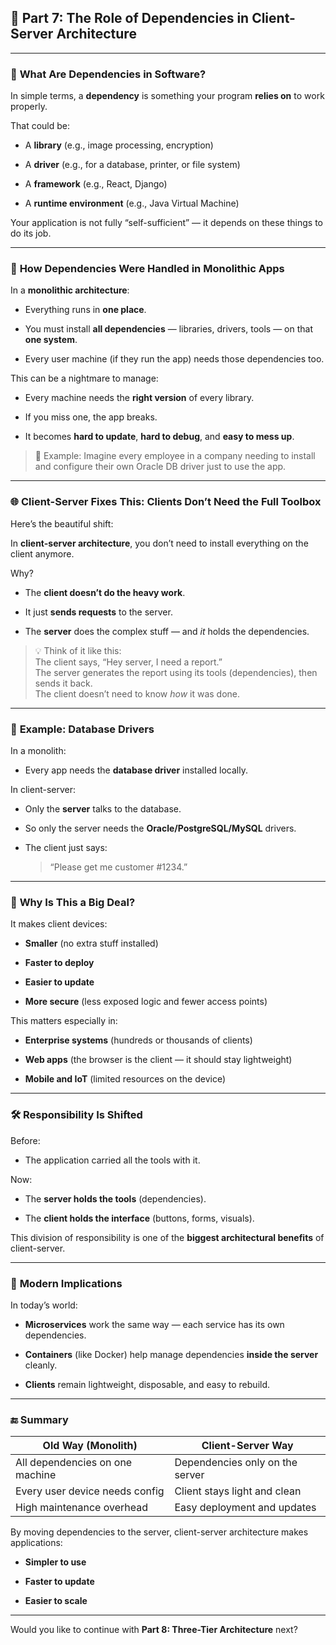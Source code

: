 

## 🔹 **Part 7: The Role of Dependencies in Client-Server Architecture**

---

### 🧩 **What Are Dependencies in Software?**

In simple terms, a **dependency** is something your program **relies on** to work properly.

That could be:

- A **library** (e.g., image processing, encryption)
    
- A **driver** (e.g., for a database, printer, or file system)
    
- A **framework** (e.g., React, Django)
    
- A **runtime environment** (e.g., Java Virtual Machine)
    

Your application is not fully “self-sufficient” — it depends on these things to do its job.

---

### 🧱 **How Dependencies Were Handled in Monolithic Apps**

In a **monolithic architecture**:

- Everything runs in **one place**.
    
- You must install **all dependencies** — libraries, drivers, tools — on that **one system**.
    
- Every user machine (if they run the app) needs those dependencies too.
    

This can be a nightmare to manage:

- Every machine needs the **right version** of every library.
    
- If you miss one, the app breaks.
    
- It becomes **hard to update**, **hard to debug**, and **easy to mess up**.
    

> 💬 Example: Imagine every employee in a company needing to install and configure their own Oracle DB driver just to use the app.

---

### 🌐 **Client-Server Fixes This: Clients Don’t Need the Full Toolbox**

Here’s the beautiful shift:

In **client-server architecture**, you don’t need to install everything on the client anymore.

Why?

- The **client doesn’t do the heavy work**.
    
- It just **sends requests** to the server.
    
- The **server** does the complex stuff — and _it_ holds the dependencies.
    

> 💡 Think of it like this:  
> The client says, “Hey server, I need a report.”  
> The server generates the report using its tools (dependencies), then sends it back.  
> The client doesn’t need to know _how_ it was done.

---

### 🔌 **Example: Database Drivers**

In a monolith:

- Every app needs the **database driver** installed locally.
    

In client-server:

- Only the **server** talks to the database.
    
- So only the server needs the **Oracle/PostgreSQL/MySQL** drivers.
    
- The client just says:
    
    > “Please get me customer #1234.”
    

---

### 🎯 **Why Is This a Big Deal?**

It makes client devices:

- **Smaller** (no extra stuff installed)
    
- **Faster to deploy**
    
- **Easier to update**
    
- **More secure** (less exposed logic and fewer access points)
    

This matters especially in:

- **Enterprise systems** (hundreds or thousands of clients)
    
- **Web apps** (the browser is the client — it should stay lightweight)
    
- **Mobile and IoT** (limited resources on the device)
    

---

### 🛠️ **Responsibility Is Shifted**

Before:

- The application carried all the tools with it.
    

Now:

- The **server holds the tools** (dependencies).
    
- The **client holds the interface** (buttons, forms, visuals).
    

This division of responsibility is one of the **biggest architectural benefits** of client-server.

---

### 🧠 **Modern Implications**

In today’s world:

- **Microservices** work the same way — each service has its own dependencies.
    
- **Containers** (like Docker) help manage dependencies **inside the server** cleanly.
    
- **Clients** remain lightweight, disposable, and easy to rebuild.
    

---

### 🔚 Summary

|Old Way (Monolith)|Client-Server Way|
|---|---|
|All dependencies on one machine|Dependencies only on the server|
|Every user device needs config|Client stays light and clean|
|High maintenance overhead|Easy deployment and updates|

By moving dependencies to the server, client-server architecture makes applications:

- **Simpler to use**
    
- **Faster to update**
    
- **Easier to scale**
    

---

Would you like to continue with **Part 8: Three-Tier Architecture** next?